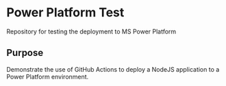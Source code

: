 # Power Platform Test
Repository for testing the deployment to MS Power Platform

## Purpose

Demonstrate the use of GitHub Actions to deploy a NodeJS application to a Power Platform environment.

<!-- Trigger 2 -->
